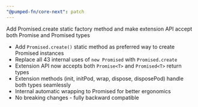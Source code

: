 ```yaml
---
"@pumped-fn/core-next": patch
---
```


Add Promised.create static factory method and make extension API accept both Promise and Promised types

- Add `Promised.create()` static method as preferred way to create Promised instances
- Replace all 43 internal uses of `new Promised` with `Promised.create`
- Extension API now accepts both `Promise<T>` and `Promised<T>` return types
- Extension methods (init, initPod, wrap, dispose, disposePod) handle both types seamlessly
- Internal automatic wrapping to Promised for better ergonomics
- No breaking changes - fully backward compatible
